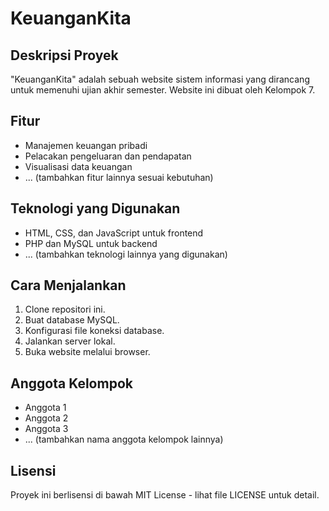 # KeuanganKita

## Deskripsi Proyek
"KeuanganKita" adalah sebuah website sistem informasi yang dirancang untuk memenuhi ujian akhir semester. Website ini dibuat oleh Kelompok 7.

## Fitur
- Manajemen keuangan pribadi
- Pelacakan pengeluaran dan pendapatan
- Visualisasi data keuangan
- ... (tambahkan fitur lainnya sesuai kebutuhan)

## Teknologi yang Digunakan
- HTML, CSS, dan JavaScript untuk frontend
- PHP dan MySQL untuk backend
- ... (tambahkan teknologi lainnya yang digunakan)

## Cara Menjalankan
1. Clone repositori ini.
2. Buat database MySQL.
3. Konfigurasi file koneksi database.
4. Jalankan server lokal.
5. Buka website melalui browser.

## Anggota Kelompok
- Anggota 1
- Anggota 2
- Anggota 3
- ... (tambahkan nama anggota kelompok lainnya)

## Lisensi
Proyek ini berlisensi di bawah MIT License - lihat file LICENSE untuk detail.
